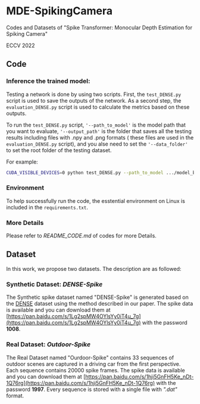 # MDE-SpikingCamera
 Codes and Datasets of "Spike Transformer: Monocular Depth Estimation for Spiking Camera"

ECCV 2022


## Code

### Inference the trained model:
Testing a network is done by using two scripts. First, the `test_DENSE.py` script is used to save the outputs of the network.
As a second step, the `evaluation_DENSE.py` script is used to calculate the metrics based on these outputs.

To run the `test_DENSE.py` script, `'--path_to_model'` is the model path that you want to evaluate, `'--output_path'` is the folder that saves all the testing results including files with .npy and .png formats ( these files are used in the `evaluation_DENSE.py` script), and you alse need to set the `'--data_folder'` to set the root folder of the testing dataset.

For example:

```bash
CUDA_VISIBLE_DEVICES=0 python test_DENSE.py --path_to_model .../model_best.pth.tar --output_path ... --data_folder .../DENSE/test/
```

### Environment
To help successfully run the code, the esstential environment on Linux is included in the `requirements.txt`.

### More Details 
Please refer to *README_CODE.md* of codes for more Details.

## Dataset

In this work, we propose two datasets. The description are as followed: 

### Synthetic Dataset: *DENSE-Spike*

The Synthetic spike dataset named "DENSE-Spike" is generated based on the [DENSE](https://rpg.ifi.uzh.ch/E2DEPTH.html) dataset using the method described in our paper. The spike data is available and you can download them at [https://pan.baidu.com/s/1Lg2spMW4OYlsYy0iT4u_7g](https://pan.baidu.com/s/1Lg2spMW4OYlsYy0iT4u_7g) with the password **1008**.

### Real Dataset: *Outdoor-Spike*

The Real Dataset named "Ourdoor-Spike" contains 33 sequences of outdoor scenes are captured in a driving car from the first perspective. Each
sequence contains 20000 spike frames. The spike data is available and you can download them at [https://pan.baidu.com/s/1hji5GnFH5Ke_nDt-1Q76rg](https://pan.baidu.com/s/1hji5GnFH5Ke_nDt-1Q76rg) with the password **1997**. Every sequence is stored with a single file with *".dat"* format.